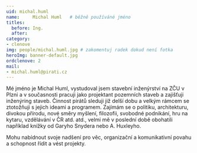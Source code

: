 ```yaml
---
uid: michal.huml
name:     Michal Huml  	# běžně používáné jméno
titles:
  before: Ing.
  after: 
category:
- clenove
img: people/michal.huml.jpg # zakomentuj radek dokud není fotka
heroImg: banner-default.jpg
ordclenove: 2
mail:
- michal.huml@pirati.cz
---
```


Mé jméno je Michal Huml, vystudoval jsem stavební inženýrství na ZČU v Plzni a v současnosti pracuji jako projektant pozemních staveb a zajišťuji inženýring staveb. Činnost pirátů sleduji již delší dobu a velkým rámcem se ztotožňuji s jejich ideami a programem. Zajímám se o politiku, architekturu, divokou přírodu, nové směry myšlení, filozofii, svobodné podnikání, hru na kytaru, vzdělávání v ČR atd. atd., velmi mě v poslední době obohatili například knížky od Garyho Snydera nebo A. Huxleyho.

Mohu nabídnout svoje nadšení pro věc, organizační a komunikativní povahu a schopnost řídit a vést projekty.
